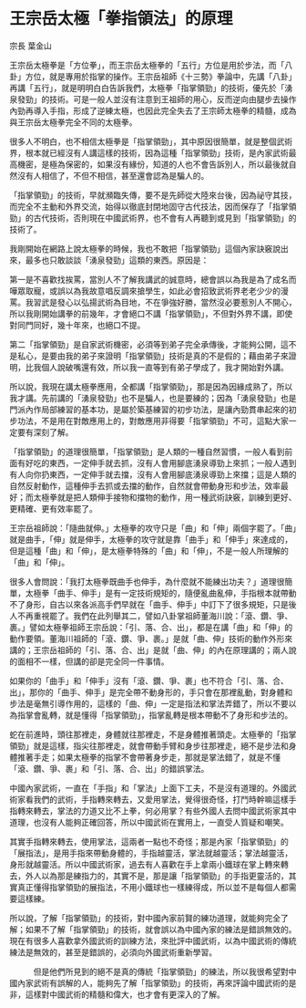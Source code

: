 # 王宗岳太極「拳指領法」的原理

宗長
葉金山

王宗岳太極拳是「方位拳」，而王宗岳太極拳的「五行」方位是用於步法，而「八卦」方位，就是專用於指掌的操作。王宗岳祖師《十三勢》拳論中，先講「八卦」再講「五行」，就是明明白白告訴我們，太極拳「指掌領勁」的技術，優先於「湧泉發勁」的技術。可是一般人並沒有注意到王祖師的用心，反而逆向由腿步去操作內勁再導入手指，形成了逆練太極，也因此完全失去了王宗師太極拳的精髓，成為與王宗岳太極拳完全不同的太極拳。

很多人不明白，也不相信太極拳是「指掌領勁」，其中原因很簡單，就是整個武術界，根本就已經沒有人講這樣的技術，因為這種「指掌領勁」技術，是內家武術最高機密，是極為保密的，如果沒有緣份，知道的人也不會告訴別人，所以最後就自然沒有人相信了，不但不相信，甚至還會認為是騙人的。

「指掌領勁」的技術，早就瀕臨失傳，要不是先師從大陸來台後，因為祕守其技，而完全不主動和外界交流，始得以徹底封閉地固守古代技法，因而保存了「指掌領勁」的古代技術，否則現在中國武術界，也不會有人再聽到或見到「指掌領勁」的技術了。

我剛開始在網路上說太極拳的時候，我也不敢把「指掌領勁」這個內家訣竅說出來，最多也只敢談談「湧泉發勁」這類的東西。原因是：

第一是不喜歡找挨罵，當別人不了解我講武的誠意時，總會誤以為我是為了成名而嘩眾取寵，或誤以為我故意唱反調來搶學生，如此必會招致武術界老老少少的漫罵。我習武是發心以弘揚武術為目地，不在爭強好勝，當然沒必要惹別人不開心，所以我剛開始講拳的前幾年，才會絕口不講「指掌領勁」，不但對外界不講，即使對同門同好，幾十年來，也絕口不提。

第二「指掌領勁」是自家武術機密，必須等到弟子完全承傳後，才能夠公開，這不是私心，是要由我的弟子來證明「指掌領勁」技術是真的不是假的；藉由弟子來證明，比我個人說破嘴還有效，所以我一直等到有弟子學成了，我才開始對外講。

所以說，我現在講太極拳應用，全都講「指掌領勁」，那是因為因緣成熟了，所以我才講。先前講的「湧泉發勁」也不是騙人，也是要練的；因為「湧泉發勁」也是門派內作局部練習的基本功，是屬於築基練習的初步功法，是讓內勁貫串起來的初步功法，不是用在對敵應用上的，對敵應用非得要「指掌領勁」不可，這點大家一定要有深刻了解。

「指掌領勁」的道理很簡單，「指掌領勁」是人類的一種自然習慣，一般人看到前面有好吃的東西，一定伸手就去抓，沒有人會用腳底湧泉導勁上來抓；一般人遇到有人向你扔東西，一定伸手就去擋，沒有人會用腳底湧泉導勁上來擋；這是人類的自然反射動作，這種伸手去抓或去擋的動作，自然就會帶動身形和步法，效率最好；而太極拳就是把人類伸手接物和擋物的動作，用一種武術訣竅，訓練到更好、更精確、更有效率罷了。

王宗岳祖師說：「隨曲就伸。」太極拳的攻守只是「曲」和「伸」兩個字罷了。「曲」就是曲手，「伸」就是伸手，太極拳的攻守就是靠「曲手」和「伸手」來達成的，但是這種「曲」和「伸」，是太極拳特殊的「曲」和「伸」，不是一般人所理解的「曲」和「伸」。

很多人會問說：「我打太極拳既曲手也伸手，為什麼就不能練出功夫？」道理很簡單，太極拳「曲手、伸手」是有一定技術規矩的，隨便亂曲亂伸，手指根本就帶動不了身形，自古以來各派高手們早就在「曲手、伸手」中訂下了很多規矩，只是後人不再重視罷了。我們在此列舉其二，譬如八卦掌祖師董海川說：「滾、鑽、爭、裹。」譬如太極拳祖師王宗岳說：「引、落、合、出」，都是在講「曲」和「伸」的動作要領。董海川祖師的「滾、鑽、爭、裹。」是就「曲、伸」技術的動作外形來講的；王宗岳祖師的「引、落、合、出」是就「曲、伸」的內在原理講的；兩人說的面相不一樣，但講的卻是完全同一件事情。

如果你的「曲手」和「伸手」沒有「滾、鑽、爭、裹」也不符合「引、落、合、出」，那你的「曲手、伸手」是完全帶不動身形的，手只會在那裡亂動，對身體和步法是毫無引導作用的，這樣的「曲、伸」一定是指法和掌法弄錯了，所以不要以為指掌會亂轉，就是懂得「指掌領勁」，指掌亂轉是根本帶動不了身形和步法的。

蛇在前進時，頭往那裡走，身體就往那裡走，不是身體推著頭走。太極拳的「指掌領勁」就是這樣，指尖往那裡走，就會帶動手臂和身步往那裡走，絕不是步法和身體推著手走；如果太極拳的指掌不會帶著身步走，那就是掌法錯了，就是不懂「滾、鑽、爭、裹」和「引、落、合、出」的錯誤掌法。

中國內家武術，一直在「手指」和「掌法」上面下工夫，不是沒有道理的。外國武術家看我們的武術，手指轉來轉去，又愛用掌法，覺得很奇怪，打鬥時幹嘛這樣手指轉來轉去，掌法的力道又比不上拳，何必用掌？有些外國人去問中國武術家其中道理，也沒有人能夠正確回答，所以中國武術在實用上，一直受人質疑和嘲笑。

其實手指轉來轉去，使用掌法，這兩者一點也不奇怪；那是內家「指掌領勁」的「展指法」，是用手指來帶動身體的，手指越靈活，掌法就越靈活；掌法越靈活，身形就越靈活。所以中國武術家，過去有人喜歡在手上拿兩小鐵球在掌上轉來轉去，外人以為那是練指力的，其實不是，那是讓「指掌領勁」的手指更靈活的，其實真正懂得指掌領勁的展指法，不用小鐵球也一樣練得成，所以並不是每個人都需要這樣練。

所以說，了解「指掌領勁」的技術，對中國內家前賢的練功道理，就能夠完全了解；如果不了解「指掌領勁」的技術，就會誤以為中國內家的練法是錯誤無效的。現在有很多人喜歡拿外國武術的訓練方法，來批評中國武術，以為中國武術的傳統練法是無效的，甚至是錯誤的，必須向外國武術重新學習。

　　　但是他們所見到的絕不是真的傳統「指掌領勁」的練法，所以我很希望對中國內家武術有誤解的人，能夠先了解「指掌領勁」的技術，再來評論中國武術的是非，這樣對中國武術的精髓和偉大，也才會有更深入的了解。